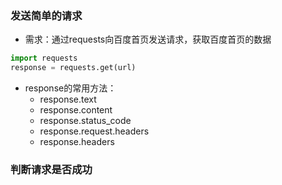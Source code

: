 ### 发送简单的请求

- 需求：通过requests向百度首页发送请求，获取百度首页的数据

```python
import requests
response = requests.get(url)
```

- response的常用方法：
  - response.text
  - response.content
  - response.status_code
  - response.request.headers
  - response.headers

### 判断请求是否成功

